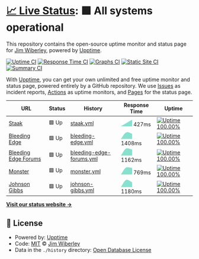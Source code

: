 # [📈 Live Status](https://jimwib.github.io/uptime): <!--live status--> **🟩 All systems operational**

This repository contains the open-source uptime monitor and status page for [Jim Wiberley](http://www.staak.co.uk), powered by [Upptime](https://github.com/upptime/upptime).

[![Uptime CI](https://github.com/koj-co/upptime/workflows/Uptime%20CI/badge.svg)](https://github.com/koj-co/upptime/actions?query=workflow%3A%22Uptime+CI%22)
[![Response Time CI](https://github.com/koj-co/upptime/workflows/Response%20Time%20CI/badge.svg)](https://github.com/koj-co/upptime/actions?query=workflow%3A%22Response+Time+CI%22)
[![Graphs CI](https://github.com/koj-co/upptime/workflows/Graphs%20CI/badge.svg)](https://github.com/koj-co/upptime/actions?query=workflow%3A%22Graphs+CI%22)
[![Static Site CI](https://github.com/koj-co/upptime/workflows/Static%20Site%20CI/badge.svg)](https://github.com/koj-co/upptime/actions?query=workflow%3A%22Static+Site+CI%22)
[![Summary CI](https://github.com/koj-co/upptime/workflows/Summary%20CI/badge.svg)](https://github.com/koj-co/upptime/actions?query=workflow%3A%22Summary+CI%22)

With [Upptime](https://upptime.js.org), you can get your own unlimited and free uptime monitor and status page, powered entirely by a GitHub repository. We use [Issues](https://github.com/jimwib/uptime/issues) as incident reports, [Actions](https://github.com/jimwib/uptime/actions) as uptime monitors, and [Pages](https://jimwib.github.io/uptime) for the status page.

<!--start: status pages-->
<!-- This summary is generated by Upptime (https://github.com/upptime/upptime) -->
<!-- Do not edit this manually, your changes will be overwritten -->

| URL                                                    | Status | History                                                                                                      | Response Time                                                                              | Uptime                                                                                                                                                                                                                               |
| ------------------------------------------------------ | ------ | ------------------------------------------------------------------------------------------------------------ | ------------------------------------------------------------------------------------------ | ------------------------------------------------------------------------------------------------------------------------------------------------------------------------------------------------------------------------------------ |
| [Staak](https://www.staak.co.uk)                       | 🟩 Up  | [staak.yml](https://github.com/jimwib/uptime/commits/master/history/staak.yml)                               | <img alt="Response time graph" src="./graphs/staak.png" height="20"> 427ms                 | [![Uptime 100.00%](https://img.shields.io/endpoint?url=https%3A%2F%2Fraw.githubusercontent.com%2Fjimwib%2Fuptime%2Fmaster%2Fapi%2Fstaak%2Fuptime.json)](https://jimwib.github.io/uptime/history/staak)                               |
| [Bleeding Edge](https://bleedingedge.com)              | 🟩 Up  | [bleeding-edge.yml](https://github.com/jimwib/uptime/commits/master/history/bleeding-edge.yml)               | <img alt="Response time graph" src="./graphs/bleeding-edge.png" height="20"> 1408ms        | [![Uptime 100.00%](https://img.shields.io/endpoint?url=https%3A%2F%2Fraw.githubusercontent.com%2Fjimwib%2Fuptime%2Fmaster%2Fapi%2Fbleeding-edge%2Fuptime.json)](https://jimwib.github.io/uptime/history/bleeding-edge)               |
| [Bleeding Edge Forums](https://forum.bleedingedge.com) | 🟩 Up  | [bleeding-edge-forums.yml](https://github.com/jimwib/uptime/commits/master/history/bleeding-edge-forums.yml) | <img alt="Response time graph" src="./graphs/bleeding-edge-forums.png" height="20"> 1162ms | [![Uptime 100.00%](https://img.shields.io/endpoint?url=https%3A%2F%2Fraw.githubusercontent.com%2Fjimwib%2Fuptime%2Fmaster%2Fapi%2Fbleeding-edge-forums%2Fuptime.json)](https://jimwib.github.io/uptime/history/bleeding-edge-forums) |
| [Monster](https://www.monsterhalopromotion.com)        | 🟩 Up  | [monster.yml](https://github.com/jimwib/uptime/commits/master/history/monster.yml)                           | <img alt="Response time graph" src="./graphs/monster.png" height="20"> 769ms               | [![Uptime 100.00%](https://img.shields.io/endpoint?url=https%3A%2F%2Fraw.githubusercontent.com%2Fjimwib%2Fuptime%2Fmaster%2Fapi%2Fmonster%2Fuptime.json)](https://jimwib.github.io/uptime/history/monster)                           |
| [Johnson Gibbs](https://johnsongibbs.co.uk)            | 🟩 Up  | [johnson-gibbs.yml](https://github.com/jimwib/uptime/commits/master/history/johnson-gibbs.yml)               | <img alt="Response time graph" src="./graphs/johnson-gibbs.png" height="20"> 1180ms        | [![Uptime 100.00%](https://img.shields.io/endpoint?url=https%3A%2F%2Fraw.githubusercontent.com%2Fjimwib%2Fuptime%2Fmaster%2Fapi%2Fjohnson-gibbs%2Fuptime.json)](https://jimwib.github.io/uptime/history/johnson-gibbs)               |

<!--end: status pages-->

[**Visit our status website →**](https://jimwib.github.io/uptime)

## 📄 License

- Powered by: [Upptime](https://github.com/upptime/upptime)
- Code: [MIT](./LICENSE) © [Jim Wiberley](http://www.staak.co.uk)
- Data in the `./history` directory: [Open Database License](https://opendatacommons.org/licenses/odbl/1-0/)
